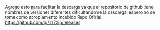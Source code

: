 Agrego esto para facilitar la descarga ya que el repositorio de github tiene nombres de versiones diferentes dificultandome la descarga, espero no se tome como apropiamiento indebido 
Repo Oficial: https://github.com/ip7z/7zip/releases
